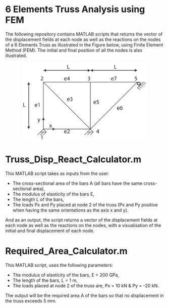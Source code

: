 # 6 Elements Truss Analysis using FEM
The following repository contains MATLAB scripts that returns the vector of the displacement fields at each node as well as the reactions on the nodes of a 6 Elements Truss as illustrated in the Figure below, using Finite Element Method (FEM). The initial and final position of all the nodes is also illustrated.
<p align="center">
<img src="images/6elements_truss.png" alt="drawing" width="400"/>
</p>


# Truss_Disp_React_Calculator.m
This MATLAB script takes as inputs from the user:
- The cross-sectional area of the bars A (all bars have the same cross-sectional area),
- The modulus of elasticity of the bars E,
- The length L of the bars,
- The loads Px and Py placed at node 2 of the truss (Px and Py positive when having the same orientations as the axis x and y).

And as an output, the script returns a vector of the displacement fields at each node as well as the reactions on the nodes, with a visualisation of the initial and final displacement of each node.


# Required_Area_Calculator.m
This MATLAB script, uses the following parameters:
- The modulus of elasticity of the bars, E = 200 GPa, 
- The length of the bars, L = 1 m,
- The loads placed at node 2 of the truss are, Px = 10 kN & Py = -20 kN.

The output will be the required area A of the bars so that no displacement in the truss exceeds 5 mm.
